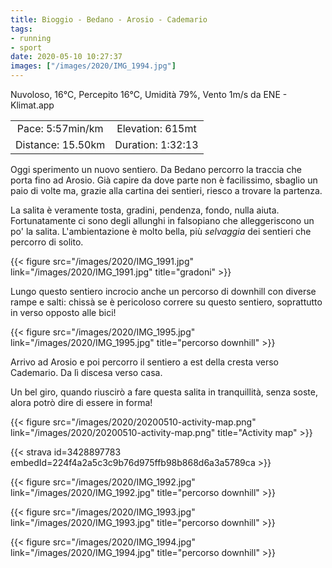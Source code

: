 ```yaml
---
title: Bioggio - Bedano - Arosio - Cademario
tags:
- running
- sport
date: 2020-05-10 10:27:37
images: ["/images/2020/IMG_1994.jpg"]
---
```


Nuvoloso, 16°C, Percepito 16°C, Umidità 79%, Vento 1m/s da ENE - Klimat.app

| | |
| :-: | :-: |
| Pace: 5:57min/km | Elevation: 615mt |
| Distance: 15.50km | Duration: 1:32:13 |

Oggi sperimento un nuovo sentiero. Da Bedano percorro la traccia che porta fino ad Arosio. Già capire da dove parte non è facilissimo, sbaglio un paio di volte ma, grazie alla cartina dei sentieri, riesco a trovare la partenza.

La salita è veramente tosta, gradini, pendenza, fondo, nulla aiuta. Fortunatamente ci sono degli allunghi in falsopiano che alleggeriscono un po' la salita. L'ambientazione è molto bella, più _selvaggia_ dei sentieri che percorro di solito.

{{< figure src="/images/2020/IMG_1991.jpg" link="/images/2020/IMG_1991.jpg" title="gradoni" >}}

Lungo questo sentiero incrocio anche un percorso di downhill con diverse rampe e salti: chissà se è pericoloso correre su questo sentiero, soprattutto in verso opposto alle bici!

{{< figure src="/images/2020/IMG_1995.jpg" link="/images/2020/IMG_1995.jpg" title="percorso downhill" >}}

Arrivo ad Arosio e poi percorro il sentiero a est della cresta verso Cademario. Da lì discesa verso casa.

Un bel giro, quando riuscirò a fare questa salita in tranquillità, senza soste, alora potrò dire di essere in forma!


{{< figure src="/images/2020/20200510-activity-map.png" link="/images/2020/20200510-activity-map.png" title="Activity map" >}}


{{< strava id=3428897783 embedId=224f4a2a5c3c9b76d975ffb98b868d6a3a5789ca >}}

{{< figure src="/images/2020/IMG_1992.jpg" link="/images/2020/IMG_1992.jpg" title="percorso downhill" >}}


{{< figure src="/images/2020/IMG_1993.jpg" link="/images/2020/IMG_1993.jpg" title="percorso downhill" >}}


{{< figure src="/images/2020/IMG_1994.jpg" link="/images/2020/IMG_1994.jpg" title="percorso downhill" >}}
